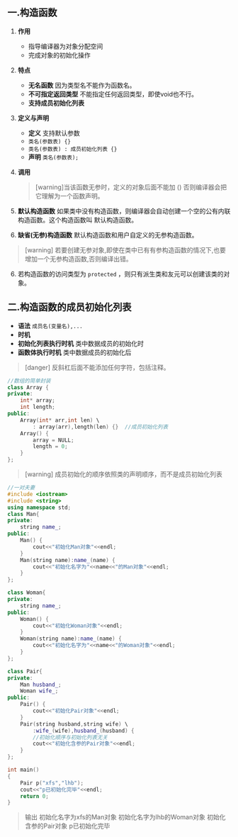 ## 一.构造函数

1. **作用**

   +	指导编译器为对象分配空间
   +	完成对象的初始化操作

2. **特点** 

   +	**无名函数** 因为类型名不能作为函数名。
   +	**不可指定返回类型** 不能指定任何返回类型，即使void也不行。
   +	**支持成员初始化列表** 

3. **定义与声明**

   +	**定义**  支持默认参数
     +	`类名(参数表) {}`
     +	`类名(参数表) : 成员初始化列表 {}`
   +	**声明** `类名(参数表);`

4. **调用** 

   > [warning]当该函数无参时，定义的对象后面不能加 ()
   > 否则编译器会把它理解为一个函数声明。


5.	**默认构造函数** 如果类中没有构造函数，则编译器会自动创建一个空的公有内联构造函数。这个构造函数叫 默认构造函数。
6.	**缺省(无参)构造函数** 默认构造函数和用户自定义的无参构造函数。

>[warning] 若要创建无参对象,即使在类中已有有参构造函数的情况下,也要增加一个无参构造函数,否则编译出错。

6.	若构造函数的访问类型为 `protected` ，则只有派生类和友元可以创建该类的对象。

## 二.构造函数的成员初始化列表

+	**语法**	`成员名(变量名),...`
+	**时机** 
  +	**初始化列表执行时机** 类中数据成员的初始化时
  +	**函数体执行时机** 类中数据成员的初始化后

>[danger] 反斜杠后面不能添加任何字符，包括注释。

```c++
//数组的简单封装
class Array {
private:
	int* array;
	int length;
public:
	Array(int* arr,int len) \
		: array(arr),length(len) {}  //成员初始化列表
	Array() {
		array = NULL;
		length = 0;
	}
};
```

>[warning] 成员初始化的顺序依照类的声明顺序，而不是成员初始化列表

```c++
//一对夫妻
#include <iostream>
#include <string>
using namespace std;
class Man{
private:
	string name_;
public:
	Man() {
		cout<<"初始化Man对象"<<endl;
	}
	Man(string name):name_(name) {
		cout<<"初始化名字为"<<name<<"的Man对象"<<endl;
	}
};

class Woman{
private:
	string name_;
public:
	Woman() {
		cout<<"初始化Woman对象"<<endl;
	}
	Woman(string name):name_(name) {
		cout<<"初始化名字为"<<name<<"的Woman对象"<<endl;
	}
};

class Pair{
private:
	Man husband_;
	Woman wife_;
public:
	Pair() {
		cout<<"初始化Pair对象"<<endl;
	}
	Pair(string husband,string wife) \
		:wife_(wife),husband_(husband) {
		//初始化顺序与初始化列表无关
		cout<<"初始化含参的Pair对象"<<endl;
	}
};

int main()
{
	Pair p("xfs","lhb");
	cout<<"p已初始化完毕"<<endl;
	return 0;
}
```

>输出
>初始化名字为xfs的Man对象
>初始化名字为lhb的Woman对象
>初始化含参的Pair对象
>p已初始化完毕

